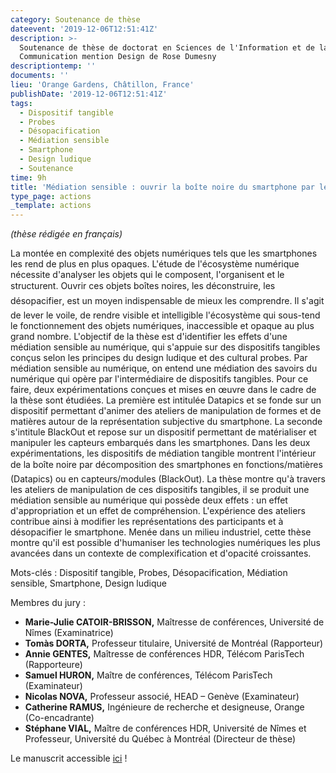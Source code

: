 ```yaml
---
category: Soutenance de thèse
dateevent: '2019-12-06T12:51:41Z'
description: >-
  Soutenance de thèse de doctorat en Sciences de l'Information et de la
  Communication mention Design de Rose Dumesny
descriptiontemp: ''
documents: ''
lieu: 'Orange Gardens, Châtillon, France'
publishDate: '2019-12-06T12:51:41Z'
tags:
  - Dispositif tangible
  - Probes
  - Désopacification
  - Médiation sensible
  - Smartphone
  - Design ludique
  - Soutenance
time: 9h
title: 'Médiation sensible : ouvrir la boîte noire du smartphone par le design'
type_page: actions
_template: actions
---
```


_(thèse rédigée en français)_

La montée en complexité des objets numériques tels que les smartphones les rend de plus en plus opaques. L'étude de l'écosystème numérique nécessite d'analyser les objets qui le composent, l'organisent et le structurent. Ouvrir ces objets boîtes noires, les déconstruire, les désopacifier, est un moyen indispensable de mieux les comprendre. Il s'agit de lever le voile, de rendre visible et intelligible l'écosystème qui sous-tend le fonctionnement des objets numériques, inaccessible et opaque au plus grand nombre. L'objectif de la thèse est d'identifier les effets d'une médiation sensible au numérique, qui s'appuie sur des dispositifs tangibles conçus selon les principes du design ludique et des cultural probes. Par médiation sensible au numérique, on entend une médiation des savoirs du numérique qui opère par l'intermédiaire de dispositifs tangibles. Pour ce faire, deux expérimentations conçues et mises en œuvre dans le cadre de la thèse sont étudiées. La première est intitulée Datapics et se fonde sur un dispositif permettant d'animer des ateliers de manipulation de formes et de matières autour de la représentation subjective du smartphone. La seconde s'intitule BlackOut et repose sur un dispositif permettant de matérialiser et manipuler les capteurs embarqués dans les smartphones. Dans les deux expérimentations, les dispositifs de médiation tangible montrent l'intérieur de la boîte noire par décomposition des smartphones en fonctions/matières (Datapics) ou en capteurs/modules (BlackOut). La thèse montre qu'à travers les ateliers de manipulation de ces dispositifs tangibles, il se produit une médiation sensible au numérique qui possède deux effets : un effet d'appropriation et un effet de compréhension. L'expérience des ateliers contribue ainsi à modifier les représentations des participants et à désopacifier le smartphone. Menée dans un milieu industriel, cette thèse montre qu'il est possible d'humaniser les technologies numériques les plus avancées dans un contexte de complexification et d'opacité croissantes.

Mots-clés : Dispositif tangible, Probes, Désopacification, Médiation sensible, Smartphone, Design ludique

Membres du jury :

* **Marie-Julie CATOIR-BRISSON,** Maîtresse de conférences, Université de Nîmes (Examinatrice)
* **Tomàs DORTA,** Professeur titulaire, Université de Montréal (Rapporteur)
* **Annie GENTES,** Maîtresse de conférences HDR, Télécom ParisTech (Rapporteure)
* **Samuel HURON,** Maître de conférences, Télécom ParisTech (Examinateur)
* **Nicolas NOVA,** Professeur associé, HEAD – Genève (Examinateur)
* **Catherine RAMUS,** Ingénieure de recherche et designeuse, Orange (Co-encadrante)
* **Stéphane VIAL,** Maître de conférences HDR, Université de Nîmes et Professeur, Université du Québec à Montréal (Directeur de thèse)

Le manuscrit accessible [ici](https://tel.archives-ouvertes.fr/tel-02861634) !
